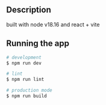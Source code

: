 ## Description

built with node v18.16 and react + vite

## Running the app

```bash
# development
$ npm run dev

# lint
$ npm run lint

# production mode
$ npm run build

```
